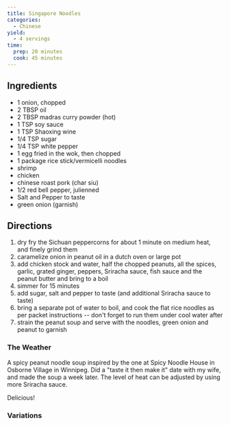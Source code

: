 ```yaml
---
title: Singapore Noodles
categories:
  - Chinese
yield:
  - 4 servings
time:
  prep: 20 minutes
  cook: 45 minutes
---
```

## Ingredients

* 1 onion, chopped
* 2 TBSP oil
* 2 TBSP madras curry powder (hot)
* 1 TSP soy sauce
* 1 TSP Shaoxing wine
* 1/4 TSP sugar
* 1/4 TSP white pepper
* 1 egg fried in the wok, then chopped
* 1 package rice stick/vermicelli noodles
* shrimp
* chicken
* chinese roast pork (char siu)
* 1/2 red bell pepper, julienned
* Salt and Pepper to taste
* green onion (garnish)

## Directions

1. dry fry the Sichuan peppercorns for about 1 minute on medium heat, and finely grind them
2. caramelize onion in peanut oil in a dutch oven or large pot
3. add chicken stock and water, half the chopped peanuts, all the spices, garlic, grated ginger, peppers, Sriracha sauce, fish sauce and the peanut butter and bring to a boil
4. simmer for 15 minutes
5. add sugar, salt and pepper to taste (and additional Sriracha sauce to taste)
6. bring a separate pot of water to boil, and cook the flat rice noodles as per packet instructions -- don't forget to run them under cool water after
7. strain the peanut soup and serve with the noodles, green onion and peanut to garnish

### The Weather

A spicy peanut noodle soup inspired by the one at Spicy Noodle House in Osborne Village in Winnipeg. Did a "taste it then make it" date with my wife, and made the soup a week later. The level of heat can be adjusted by using more Sriracha sauce.

Delicious!

### Variations
